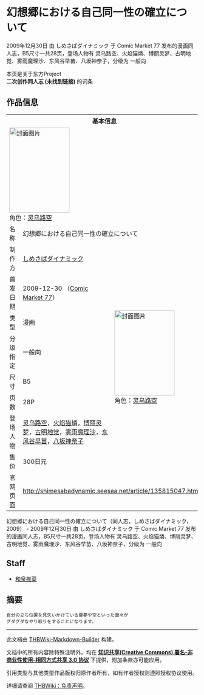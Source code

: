 # 幻想郷における自己同一性の確立について

<!-- source html: G:\repos\THBWiki-Markdown-Builder\THBWikiMarkdown\Temp\main\6\66\ns0%3A%E5%B9%BB%E6%83%B3%E9%83%B7%E3%81%AB%E3%81%8A%E3%81%91%E3%82%8B%E8%87%AA%E5%B7%B1%E5%90%8C%E4%B8%80%E6%80%A7%E3%81%AE%E7%A2%BA%E7%AB%8B%E3%81%AB%E3%81%A4%E3%81%84%E3%81%A6.html -->

2009年12月30日 由 しめさばダイナミック 于 Comic Market 77 发布的漫画同人志，B5尺寸一共28页，登场人物有 灵乌路空、火焰猫燐、博丽灵梦、古明地觉、雾雨魔理沙、东风谷早苗、八坂神奈子，分级为 一般向

本页是关于东方Project  
 **二次创作同人志 (未找到链接)** 的词条
## 作品信息

<table><tbody><tr><th colspan="3">基本信息</th></tr><tr><td class="cover-artwork-mobile" colspan="2"><a href="./文件-幻想郷における自己同一性の確立について封面.jpg.md" class="image" title="封面图片"><img alt="封面图片" src="https://upload.thwiki.cc/thumb/7/7a/%E5%B9%BB%E6%83%B3%E9%83%B7%E3%81%AB%E3%81%8A%E3%81%91%E3%82%8B%E8%87%AA%E5%B7%B1%E5%90%8C%E4%B8%80%E6%80%A7%E3%81%AE%E7%A2%BA%E7%AB%8B%E3%81%AB%E3%81%A4%E3%81%84%E3%81%A6%E5%B0%81%E9%9D%A2.jpg/158px-%E5%B9%BB%E6%83%B3%E9%83%B7%E3%81%AB%E3%81%8A%E3%81%91%E3%82%8B%E8%87%AA%E5%B7%B1%E5%90%8C%E4%B8%80%E6%80%A7%E3%81%AE%E7%A2%BA%E7%AB%8B%E3%81%AB%E3%81%A4%E3%81%84%E3%81%A6%E5%B0%81%E9%9D%A2.jpg" decoding="async" loading="lazy" width="158" height="224" srcset="https://upload.thwiki.cc/thumb/7/7a/%E5%B9%BB%E6%83%B3%E9%83%B7%E3%81%AB%E3%81%8A%E3%81%91%E3%82%8B%E8%87%AA%E5%B7%B1%E5%90%8C%E4%B8%80%E6%80%A7%E3%81%AE%E7%A2%BA%E7%AB%8B%E3%81%AB%E3%81%A4%E3%81%84%E3%81%A6%E5%B0%81%E9%9D%A2.jpg/238px-%E5%B9%BB%E6%83%B3%E9%83%B7%E3%81%AB%E3%81%8A%E3%81%91%E3%82%8B%E8%87%AA%E5%B7%B1%E5%90%8C%E4%B8%80%E6%80%A7%E3%81%AE%E7%A2%BA%E7%AB%8B%E3%81%AB%E3%81%A4%E3%81%84%E3%81%A6%E5%B0%81%E9%9D%A2.jpg 1.5x, https://upload.thwiki.cc/7/7a/%E5%B9%BB%E6%83%B3%E9%83%B7%E3%81%AB%E3%81%8A%E3%81%91%E3%82%8B%E8%87%AA%E5%B7%B1%E5%90%8C%E4%B8%80%E6%80%A7%E3%81%AE%E7%A2%BA%E7%AB%8B%E3%81%AB%E3%81%A4%E3%81%84%E3%81%A6%E5%B0%81%E9%9D%A2.jpg 2x" data-file-width="283" data-file-height="400"></a><div class="cover-char">角色：<a href="./灵乌路空.md" title="灵乌路空">灵乌路空</a></div></td>
</tr><tr><td class="label">名称</td><td colspan="2"> 幻想郷における自己同一性の確立について </td></tr><tr><td class="label">制作方</td><td><a href="./しめさばダイナミック.md" title="しめさばダイナミック">しめさばダイナミック</a></td><td class="cover-artwork" rowspan="8" style="min-width:224px;"><a href="./文件-幻想郷における自己同一性の確立について封面.jpg.md" class="image" title="封面图片"><img alt="封面图片" src="https://upload.thwiki.cc/thumb/7/7a/%E5%B9%BB%E6%83%B3%E9%83%B7%E3%81%AB%E3%81%8A%E3%81%91%E3%82%8B%E8%87%AA%E5%B7%B1%E5%90%8C%E4%B8%80%E6%80%A7%E3%81%AE%E7%A2%BA%E7%AB%8B%E3%81%AB%E3%81%A4%E3%81%84%E3%81%A6%E5%B0%81%E9%9D%A2.jpg/158px-%E5%B9%BB%E6%83%B3%E9%83%B7%E3%81%AB%E3%81%8A%E3%81%91%E3%82%8B%E8%87%AA%E5%B7%B1%E5%90%8C%E4%B8%80%E6%80%A7%E3%81%AE%E7%A2%BA%E7%AB%8B%E3%81%AB%E3%81%A4%E3%81%84%E3%81%A6%E5%B0%81%E9%9D%A2.jpg" decoding="async" loading="lazy" width="158" height="224" srcset="https://upload.thwiki.cc/thumb/7/7a/%E5%B9%BB%E6%83%B3%E9%83%B7%E3%81%AB%E3%81%8A%E3%81%91%E3%82%8B%E8%87%AA%E5%B7%B1%E5%90%8C%E4%B8%80%E6%80%A7%E3%81%AE%E7%A2%BA%E7%AB%8B%E3%81%AB%E3%81%A4%E3%81%84%E3%81%A6%E5%B0%81%E9%9D%A2.jpg/238px-%E5%B9%BB%E6%83%B3%E9%83%B7%E3%81%AB%E3%81%8A%E3%81%91%E3%82%8B%E8%87%AA%E5%B7%B1%E5%90%8C%E4%B8%80%E6%80%A7%E3%81%AE%E7%A2%BA%E7%AB%8B%E3%81%AB%E3%81%A4%E3%81%84%E3%81%A6%E5%B0%81%E9%9D%A2.jpg 1.5x, https://upload.thwiki.cc/7/7a/%E5%B9%BB%E6%83%B3%E9%83%B7%E3%81%AB%E3%81%8A%E3%81%91%E3%82%8B%E8%87%AA%E5%B7%B1%E5%90%8C%E4%B8%80%E6%80%A7%E3%81%AE%E7%A2%BA%E7%AB%8B%E3%81%AB%E3%81%A4%E3%81%84%E3%81%A6%E5%B0%81%E9%9D%A2.jpg 2x" data-file-width="283" data-file-height="400"></a><div class="cover-char">角色：<a href="./灵乌路空.md" title="灵乌路空">灵乌路空</a></div></td>
</tr><tr><td class="label">首发日期</td><td>2009-12-30&#160;（<a href="/展会作品列表?e=Comic+Market%2377">Comic Market 77</a>）</td></tr><tr><td class="label">类型</td><td>漫画</td></tr><tr><td class="label">分级指定</td><td>一般向</td></tr><tr><td class="label">尺寸</td><td>B5</td></tr><tr><td class="label">页数</td><td>28P</td></tr><tr><td class="label">登场人物</td><td><a href="./灵乌路空.md" title="灵乌路空">灵乌路空</a>，<a href="./火焰猫燐.md" title="火焰猫燐">火焰猫燐</a>，<a href="./博丽灵梦.md" title="博丽灵梦">博丽灵梦</a>，<a href="./古明地觉.md" title="古明地觉">古明地觉</a>，<a href="./雾雨魔理沙.md" title="雾雨魔理沙">雾雨魔理沙</a>，<a href="./东风谷早苗.md" title="东风谷早苗">东风谷早苗</a>，<a href="./八坂神奈子.md" title="八坂神奈子">八坂神奈子</a></td></tr><tr><td class="label">售价</td><td>300日元</td></tr>
<tr><td class="label">官网页面</td><td colspan="2"><a rel="nofollow" class="external free" href="http://shimesabadynamic.seesaa.net/article/135815047.html">http://shimesabadynamic.seesaa.net/article/135815047.html</a></td></tr></tbody></table>

幻想郷における自己同一性の確立について（同人志，しめさばダイナミック，2009） - 2009年12月30日 由 しめさばダイナミック 于 Comic Market 77 发布的漫画同人志，B5尺寸一共28页，登场人物有 灵乌路空、火焰猫燐、博丽灵梦、古明地觉、雾雨魔理沙、东风谷早苗、八坂神奈子，分级为 一般向
## Staff
- [和泉椎菜](./和泉椎菜.md)

## 摘要
```
自分の立ち位置を見失いかけている霊夢や空といった面々が
グダグダなやり取りをすることになります。
```

  
  

  





---

此文档由 [THBWiki-Markdown-Builder](https://github.com/Delsin-Yu/THBWiki-Markdown-Builder) 构建。

文档中的所有内容除特殊注明外，均在 [**知识共享(Creative Commons) 署名-非商业性使用-相同方式共享 3.0 协议**](https://creativecommons.org/licenses/by-sa/3.0/deed.zh-hans) 下提供，附加条款亦可能应用。

引用类型与其他类型作品版权归原作者所有，如有作者授权则遵照授权协议使用。

详细请查阅 [THBWiki：免责声明](https://thbwiki.cc/THBWiki:%E5%85%8D%E8%B4%A3%E5%A3%B0%E6%98%8E)。

